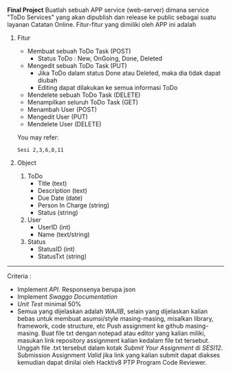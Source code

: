 **Final Project**
Buatlah sebuah APP service (web-server) dimana service "ToDo Services" yang akan dipublish dan release ke public sebagai suatu layanan Catatan Online. Fitur-fitur yang dimiliki oleh APP ini adalah
1. Fitur
    - Membuat sebuah ToDo Task (POST) 
        - Status ToDo : New, OnGoing, Done, Deleted
    - Mengedit sebuah ToDo Task (PUT) 
        - Jika ToDo dalam status Done atau Deleted, maka dia tidak dapat diubah
        - Editing dapat dilakukan ke semua informasi ToDo
    - Mendelete sebuah ToDo Task (DELETE) 
    - Menampilkan seluruh ToDo Task (GET) 
    - Menambah User (POST) 
    - Mengedit User (PUT) 
    - Mendelete User (DELETE) 
    
    You may refer:
    ```
    Sesi 2,3,6,8,11
2. Object
    1. ToDo
        - Title (text)
        - Description (text)
        - Due Date (date)
        - Person In Charge (string)
        - Status (string)
    2. User
        - UserID (int)
        - Name (text/string)
    3. Status
        - StatusID (int)
        - StatusTxt (string)
***
Criteria :
- Implement *API*. Responsenya berupa json
- Implement *Swaggo Documentation*
- *Unit Test* minimal 50%
- Semua yang dijelaskan adalah *WAJIB*, selain yang dijelaskan kalian bebas untuk membuat asumsi/style masing-masing, misalkan library, framework, code structure, etc
Push assignment ke github masing-masing.
Buat file txt dengan notepad atau editor yang kalian miliki, masukan link repository assignment kalian kedalam file txt tersebut. Unggah file .txt tersebut dalam kotak _*Submit Your Assignment*_ di *SESI12*.
Submission Assignment *Valid* jika link yang kalian submit dapat diakses kemudian dapat dinilai oleh Hacktiv8 PTP Program Code Reviewer.